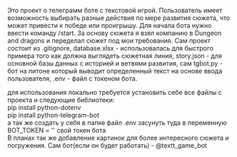Это проект о телеграмм боте с текстовой игрой. Пользователь имеет возможность выбирать разные действия по мере развития сюжета, что может привести к победе или проигрышу. Для начала бота нужно ввести команду /start.       За основу сюжета я взял компанию в Dungeon and dragons и переделал сюжет под мои требования. Сам проект состоит из .gitignore, database.xlsx - использовалась для быстрого примера того как должна выглядеть сюжетная линия, story.json - для основной базы данных с историей и ветвями развития, сам tgbot.py - бот на питоне который выводит определенный текст на основе ввода пользователя, .env - файл с токеном бота.

для использования локально требуется установить себе все файлы с проекта и следующие библиотеки:      
pip install python-dotenv   
pip install python-telegram-bot     
а так же создать у себя в папке файл .env  засунуть туда в переменную BOT_TOKEN = '' свой токен бота    
В планах так же добавление картинок для более интересного сюжета и погружения.
Сам бот(если он будет работать) - @textt_game_bot